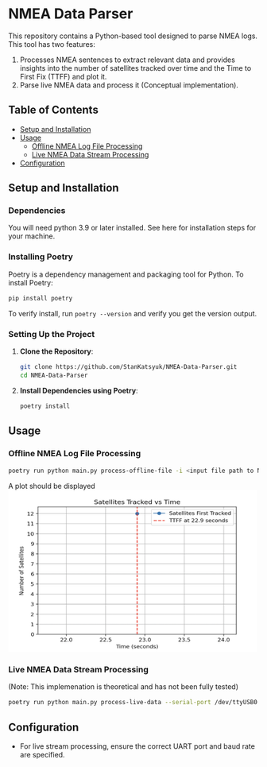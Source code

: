 # NMEA Data Parser

This repository contains a Python-based tool designed to parse NMEA logs. This tool has two features:

1. Processes NMEA sentences to extract relevant data and provides insights into the number of satellites tracked over time and the Time to First Fix (TTFF) and plot it.
2. Parse live NMEA data and process it (Conceptual implementation).

## Table of Contents

- [Setup and Installation](#setup-and-installation)
- [Usage](#usage)
    - [Offline NMEA Log File Processing](#offline-nmea-log-file-processing)
    - [Live NMEA Data Stream Processing](#live-nmea-data-stream-processing)
- [Configuration](#configuration)

## Setup and Installation

### Dependencies

You will need python 3.9 or later installed. See here for installation steps for your machine.

### Installing Poetry

Poetry is a dependency management and packaging tool for Python. To install Poetry:

```bash
pip install poetry
```

To verify install, run `poetry --version` and verify you get the version output.

### Setting Up the Project

1. **Clone the Repository**:
   ```bash
   git clone https://github.com/StanKatsyuk/NMEA-Data-Parser.git
   cd NMEA-Data-Parser
   ```

2. **Install Dependencies using Poetry**:
   ```bash
   poetry install
   ```

## Usage

### Offline NMEA Log File Processing

```bash
poetry run python main.py process-offline-file -i <input file path to NMEA log file>
```

A plot should be displayed 
<br>
<img src="assets/ttff_plot.png" alt="TTFF Plot" width="500" height="325" />


### Live NMEA Data Stream Processing

(Note: This implemenation is theoretical and has not been fully tested)

```bash
poetry run python main.py process-live-data --serial-port /dev/ttyUSB0 --baudrate 9600 --parity N --stopbit 1

```

## Configuration
- For live stream processing, ensure the correct UART port and baud rate are specified.
